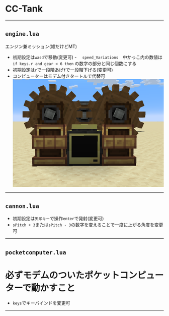 # CC-Tank

---

## `engine.lua`
エンジン兼ミッション(雑だけどMT)

-  初期設定は`wasd`で移動(変更可)
-　 `speed_Variations`　中かっこ内の数値は ` if keys.r and gear < 6 then` の数字の部分と同じ個数にする
-  初期設定は`r`で一段階あげ`f`で一段階下げる(変更可)
-  コンピューターはモデム付きタートルで代替可
![コンピューターはモデム付きタートルで代替可](https://github.com/Dayvigo/CC-Tank/blob/main/images/engine.png)

---

## `cannon.lua`

-  初期設定は`矢印キー`で操作`enter`で発射(変更可)
-  `sPitch + 3`または`sPitch - 3`の数字を変えることで一度に上がる角度を変更可

---

## `pocketcomputer.lua`

#  **必ずモデムのついたポケットコンピューターで動かすこと**
-  `keys`でキーバインドを変更可

---
